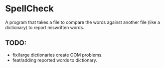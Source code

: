# SpellCheck

A program that takes a file to compare the words against another file (like a dictionary) to report miswritten words.

## TODO:
- fix/large dictionaries create OOM problems.
- feat/adding reported words to dictionary.